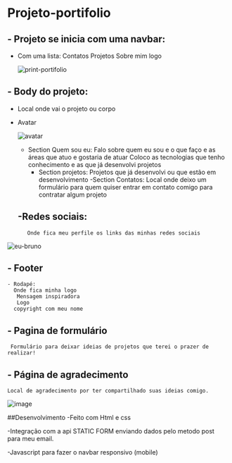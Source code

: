 # Projeto-portifolio 

## - Projeto se inicia com uma navbar:
- Com uma lista:
    Contatos
    Projetos
    Sobre mim
    logo
    
    ![print-portifolio](https://user-images.githubusercontent.com/108810673/203188310-85aa186b-a21e-44f7-b582-0d41c04b0b49.png)

 
 ##  - Body  do projeto:
   -  Local onde vai o projeto ou corpo
   - Avatar 
   
      ![avatar](https://user-images.githubusercontent.com/108810673/203188222-87d6a939-6fc3-4899-9523-4bfac9cc88db.jpg)

     - Section Quem sou eu:
        Falo sobre quem eu sou e o que faço e as áreas que atuo e gostaria de atuar
        Coloco as tecnologias que tenho conhecimento e  as que já desenvolvi projetos
        - Section  projetos:
           Projetos que já desenvolvi ou que estão em desenvolvimento
           -Section Contatos:
            Local onde deixo um formulário para quem quiser entrar em contato comigo para contratar algum projeto
            
            
            
           

        
      ## -Redes sociais:
            Onde fica meu perfile os links das minhas redes sociais
            
            

![eu-bruno](https://user-images.githubusercontent.com/108810673/203190120-31e5e4df-e88e-447f-a10d-d2c86fd37a85.png)

  ## - Footer
    - Rodapé:
      Onde fica minha logo
       Mensagem inspiradora
       Logo
      copyright com meu nome

## - Pagina de formulário
     Formulário para deixar ideias de projetos que terei o prazer de realizar!
     
## - Página de agradecimento 
    Local de agradecimento por ter compartilhado suas ideias comigo.
    
 ![image](https://user-images.githubusercontent.com/108810673/204179323-688d73b6-9548-46ab-b64d-97a03340b912.png)

##Desenvolvimento
 -Feito  com Html e css 

-Integração com a  api  STATIC FORM enviando dados pelo metodo post para meu email. 

-Javascript para fazer o navbar responsivo (mobile)
 
  
  
  
  
